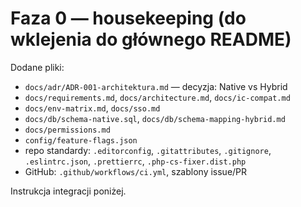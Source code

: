 # Faza 0 — housekeeping (do wklejenia do głównego README)

Dodane pliki:
- `docs/adr/ADR-001-architektura.md` — decyzja: Native vs Hybrid
- `docs/requirements.md`, `docs/architecture.md`, `docs/ic-compat.md`
- `docs/env-matrix.md`, `docs/sso.md`
- `docs/db/schema-native.sql`, `docs/db/schema-mapping-hybrid.md`
- `docs/permissions.md`
- `config/feature-flags.json`
- repo standardy: `.editorconfig`, `.gitattributes`, `.gitignore`, `.eslintrc.json`, `.prettierrc`, `.php-cs-fixer.dist.php`
- GitHub: `.github/workflows/ci.yml`, szablony issue/PR

Instrukcja integracji poniżej.
